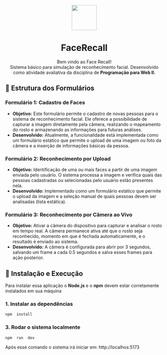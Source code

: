 <p  align="center"><img  src="https://cdn.worldvectorlogo.com/logos/gopher.svg"  height="80"></p>

<h1  align="center"> FaceRecall</h1>
<p  align="center">Bem vindo ao Face Recall!<br/>Sistema básico para simulação de reconhecimento facial. Desenvolvido como atividade avaliativa da disciplina de <b>Programação para Web II.</b></p>


## 📄 Estrutura dos Formulários 
### Formulário 1: Cadastro de Faces 
- **Objetivo:** Este formulário permite o cadastro de novas pessoas para o sistema de reconhecimento facial. Ele oferece a possibilidade de capturar a imagem diretamente pela câmera, realizando o mapeamento do rosto e armazenando as informações para futuras análises. 
- **Desenvolvido:** Atualmente, a funcionalidade está implementada como um formulário estático que permite o upload de uma imagem ou foto da câmera e a inserção de informações básicas da pessoa.

### Formulário 2: Reconhecimento por Upload 
- **Objetivo:** Identificação de uma ou mais faces a partir de uma imagem enviada pelo usuário. O sistema processa a imagem e verifica quais das pessoas cadastradas ou selecionadas pelo usuário estão presentes nela. 
- **Desenvolvido:** Implementado como um formulário estático que permite o upload da imagem e a seleção manual de quais pessoas devem ser analisadas (lista estática).

### Formulário 3: Reconhecimento por Câmera ao Vivo 
- **Objetivo:** Ativar a câmera do dispositivo para capturar e analisar o rosto em tempo real. A câmera permanece ativa até que o rosto seja reconhecido, momento em que é fechada automaticamente, e o resultado é enviado ao sistema. 
- **Desenvolvido:** A câmera é configurada para abrir por 3 segundos, salvando um frame a cada 0.5 segundos e salva esses frames para ação posterior.

## 🚀 Instalação e Execução
Para instalar essa aplicação o <b>Node.js</b> e o <b>npm</b> devem estar corretamente instalados em sua máquina
### 1. Instalar as dependências
```bash
npm  install
```
### 3. Rodar o sistema localmente
```bash
npm  run  dev
``` 
 Após esse comando o sistema irá iniciar em: http://localhos:5173